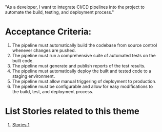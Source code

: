"As a developer, I want to integrate CI/CD pipelines into the project to automate the build, testing, and deployment process."

# Acceptance Criteria:

1. The pipeline must automatically build the codebase from source control whenever changes are pushed.
2. The pipeline must run a comprehensive suite of automated tests on the built code.
3. The pipeline must generate and publish reports of the test results.
4. The pipeline must automatically deploy the built and tested code to a staging environment.
5. The pipeline must allow manual triggering of deployment to production.
6. The pipeline must be configurable and allow for easy modifications to the build, test, and deployment process.


# List Stories related to this theme
1. [Stories 1](../../../../../documentation/theme_1/initiatives/epics/stories/tasks/task_two.md)